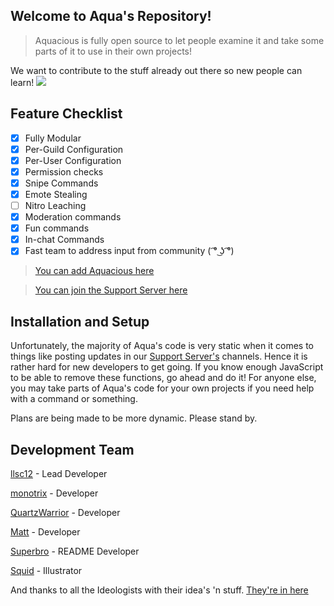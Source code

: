 
## Welcome to Aqua's Repository!

> Aquacious is fully open source to let people examine it and take some parts of it to use in their own projects!

We want to contribute to the stuff already out there so new people can learn! 
![](https://i.imgur.com/4M7IWwP.gif)
## **Feature Checklist**
- [x] Fully Modular
- [x] Per-Guild Configuration
- [x] Per-User Configuration
- [x] Permission checks
- [x] Snipe Commands
- [x] Emote Stealing
- [ ] Nitro Leaching
- [x] Moderation commands
- [x] Fun commands
- [x] In-chat Commands 
- [x] Fast team to address input from community ( ͡° ͜ʖ ͡°)

> [You can add Aquacious here](https://discord.com/oauth2/authorize?client_id=834501897666297918&permissions=8&scope=bot)

> [You can join the Support Server here](https://discord.gg/TRc3vENjCW)

## Installation and Setup
Unfortunately, the majority of Aqua's code is very static when it comes to things like posting updates in our [Support Server's](https://discord.gg/TRc3vENjCW) channels. Hence it is rather hard for new developers to get going. If you know enough JavaScript to be able to remove these functions, go ahead and do it! For anyone else, you may take parts of Aqua's code for your own projects if you need help with a command or something. 

Plans are being made to be more dynamic. Please stand by.

## Development Team
[llsc12](https://twitter.com/llsc121?s=21) - Lead Developer

[monotrix](https://github.com/monotrix) - Developer

[QuartzWarrior](https://github.com/QuartzWarrior) - Developer

[Matt](https://github.com/0tcQd) - Developer

[Superbro](https://twitter.com/suuperbro?s=11) - README Developer

[Squid](https://twitter.com/xzuida?s=21) - Illustrator

And thanks to all the Ideologists with their idea's 'n stuff. [They're in here](https://discord.gg/TRc3vENjCW)
